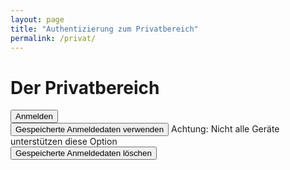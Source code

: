 ```yaml
---
layout: page
title: "Authentizierung zum Privatbereich"
permalink: /privat/
---
```


<script>
  function Anmelden () {
    let Passwort = 'fam-chiarcos.1234';
    let Eingabe = window.prompt('Passwort erforderlich');

    if (Eingabe != Passwort) {
        alert('Passwort ist Falsch!');
    } else {
        document.cookie = Eingabe
        location.href = '/privat/open';
    }
    
  }
  
  function CookieLogIn () {
    if (document.cookie == 'fam-chiarcos.1234'){
      location.href = '/privat/open/'
    }
    else {
      alert('Das Passwort ist nicht gespeichert.')
    }
    
  }
</script>

# Der Privatbereich

<input type="button" value="Anmelden" onclick="Anmelden()"/><br>
<input type="button" value="Gespeicherte Anmeldedaten verwenden" onclick="CookieLogIn()"/> Achtung: Nicht alle Geräte unterstützen diese Option<br>
<input type="button" value="Gespeicherte Anmeldedaten löschen" onclick="document.cookies = ''"/>
